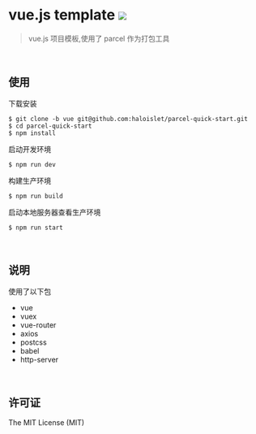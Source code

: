 vue.js template ![](https://img.shields.io/github/license/mashape/apistatus.svg)
================================================================================
> vue.js 项目模板,使用了 parcel 作为打包工具
<br>

## 使用
下载安装
```
$ git clone -b vue git@github.com:haloislet/parcel-quick-start.git
$ cd parcel-quick-start
$ npm install
```

启动开发环境
```
$ npm run dev 
```
构建生产环境
```
$ npm run build
```
启动本地服务器查看生产环境
```
$ npm run start
```

<br>

## 说明
使用了以下包
- vue
- vuex
- vue-router
- axios
- postcss
- babel
- http-server


<br>

## 许可证

The MIT License (MIT)
